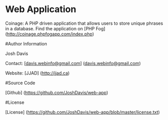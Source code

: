 # Web Application

Coinage: A PHP driven application that allows users to store unique phrases in a database.
Find the application on [PHP Fog] (http://coinage.phpfogapp.com/index.php)

#Author Information

Josh Davis

Contact: [davis.webinfo@gmail.com] (davis.webinfo@gmail.com)

Website:  [JJAD] (http://jjad.ca)

#Source Code

[Github] (https://github.com/JoshDavis/web-app)

#License

[License] (https://github.com/JoshDavis/web-app/blob/master/license.txt)
